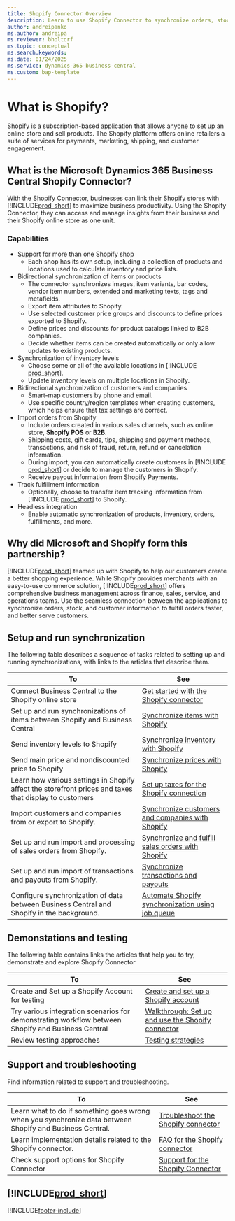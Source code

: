 ```yaml
---
title: Shopify Connector Overview
description: Learn to use Shopify Connector to synchronize orders, stock, and customer information to fulfill orders faster, and better serve customers.
author: andreipanko
ms.author: andreipa
ms.reviewer: bholtorf
ms.topic: conceptual
ms.search.keywords:
ms.date: 01/24/2025
ms.service: dynamics-365-business-central
ms.custom: bap-template
---
```


# What is Shopify?

Shopify is a subscription-based application that allows anyone to set up an online store and sell products. The Shopify platform offers online retailers a suite of services for payments, marketing, shipping, and customer engagement.

## What is the Microsoft Dynamics 365 Business Central Shopify Connector?

With the Shopify Connector, businesses can link their Shopify stores with [!INCLUDE[prod_short](../includes/prod_short.md)] to maximize business productivity. Using the Shopify Connector, they can access and manage insights from their business and their Shopify online store as one unit.

### Capabilities

- Support for more than one Shopify shop
  - Each shop has its own setup, including a collection of products and locations used to calculate inventory and price lists.  
- Bidirectional synchronization of items or products
  - The connector synchronizes images, item variants, bar codes, vendor item numbers, extended and marketing texts, tags and metafields.  
  - Export item attributes to Shopify.  
  - Use selected customer price groups and discounts to define prices exported to Shopify.
  - Define prices and discounts for product catalogs linked to B2B companies.
  - Decide whether items can be created automatically or only allow updates to existing products.
- Synchronization of inventory levels
  - Choose some or all of the available locations in [!INCLUDE [prod_short](../includes/prod_short.md)].  
  - Update inventory levels on multiple locations in Shopify.  
- Bidirectional synchronization of customers and companies
  - Smart-map customers by phone and email.  
  - Use specific country/region templates when creating customers, which helps ensure that tax settings are correct.  
- Import orders from Shopify
  - Include orders created in various sales channels, such as online store, **Shopify POS** or **B2B**.
  - Shipping costs, gift cards, tips, shipping and payment methods, transactions, and risk of fraud, return, refund or cancelation information.
  - During import, you can automatically create customers in [!INCLUDE [prod_short](../includes/prod_short.md)] or decide to manage the customers in Shopify.  
  - Receive payout information from Shopify Payments.
- Track fulfillment information
  - Optionally, choose to transfer item tracking information from [!INCLUDE [prod_short](../includes/prod_short.md)] to Shopify.
- Headless integration
  - Enable automatic synchronization of products, inventory, orders, fulfillments, and more.

## Why did Microsoft and Shopify form this partnership?

[!INCLUDE[prod_short](../includes/prod_long.md)] teamed up with Shopify to help our customers create a better shopping experience. While Shopify provides merchants with an easy-to-use commerce solution, [!INCLUDE[prod_short](../includes/prod_short.md)] offers comprehensive business management across finance, sales, service, and operations teams. Use the seamless connection between the applications to synchronize orders, stock, and customer information to fulfill orders faster, and better serve customers.

## Setup and run synchronization

The following table describes a sequence of tasks related to setting up and running synchronizations, with links to the articles that describe them.

|**To**|**See**|  
|------------|-------------|  
| Connect Business Central to the Shopify online store| [Get started with the Shopify connector](get-started.md)|
| Set up and run synchronizations of items between Shopify and Business Central | [Synchronize items with Shopify](synchronize-items.md)|
| Send inventory levels to Shopify|[Synchronize inventory with Shopify](synchronize-items.md#sync-inventory-to-shopify)|
| Send main price and nondiscounted price to Shopify |[Synchronize prices with Shopify](synchronize-items.md#sync-prices-with-shopify)|
| Learn how various settings in Shopify affect the storefront prices and taxes that display to customers| [Set up taxes for the Shopify connection](setup-taxes.md)|
| Import customers and companies from or export to Shopify.| [Synchronize customers and companies with Shopify](synchronize-customers.md)|
| Set up and run import and processing of sales orders from Shopify.| [Synchronize and fulfill sales orders with Shopify](synchronize-orders.md)|
| Set up and run import of transactions and payouts from Shopify.| [Synchronize transactions and payouts](transactions-and-payouts.md)|
| Configure synchronization of data between Business Central and Shopify in the background.| [Automate Shopify synchronization using job queue](background.md)|

## Demonstations and testing

The following table contains links the articles that help you to try, demonstrate and explore Shopify Connector

|**To**|**See**|  
|------------|-------------|  
| Create and Set up a Shopify Account for testing| [Create and set up a Shopify account](shopify-account.md)|
| Try various integration scenarios for demonstrating workflow between Shopify and Business Central| [Walkthrough: Set up and use the Shopify connector](walkthrough-setting-up-and-using-shopify.md)|
| Review testing approaches | [Testing strategies](get-started.md#testing-strategies)|

## Support and troubleshooting 

Find information related to support and troubleshooting.

|**To**|**See**|  
|------------|-------------|  
| Learn what to do if something goes wrong when you synchronize data between Shopify and Business Central.| [Troubleshoot the Shopify connector](troubleshoot.md)|
| Learn implementation details related to the Shopify connector.| [FAQ for the Shopify connector](shopify-faq.md)|
| Check support options for Shopify Connector| [Support for the Shopify Connector](shopify-support.md)|


## [!INCLUDE[prod_short](../includes/free_trial_md.md)]  

[!INCLUDE[footer-include](../includes/footer-banner.md)]
